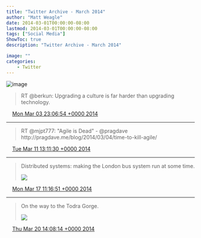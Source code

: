 ```yaml
---
title: "Twitter Archive - March 2014"
author: "Matt Weagle"
date: 2014-03-01T00:00:00-08:00
lastmod: 2014-03-01T00:00:00-08:00
tags: ["Social Media"]
ShowToc: true
description: "Twitter Archive - March 2014"

image: ""
categories: 
    - Twitter
---
```

![image](/sadtwitterbird3.jpg)

> RT @berkun: Upgrading a culture is far harder than upgrading technology\.

<img src="./media/tweet.ico" width="12" /> [Mon Mar 03 23:06:54 +0000 2014](https://twitter.com/mweagle/status/440624383795552257)

----

> RT @mjpt777: "Agile is Dead" \- @pragdave http://pragdave\.me/blog/2014/03/04/time\-to\-kill\-agile/

<img src="./media/tweet.ico" width="12" /> [Tue Mar 11 13:11:30 +0000 2014](https://twitter.com/mweagle/status/443373650134044672)

----

> Distributed systems: making the London bus system run at some time\.
>
> ![](/twitter/archive/media/445519124979286016-Bi7NSJfIYAAw6zc.jpg)

<img src="./media/tweet.ico" width="12" /> [Mon Mar 17 11:16:51 +0000 2014](https://twitter.com/mweagle/status/445519124979286016)

----

> On the way to the Todra Gorge\.
>
> ![](/twitter/archive/media/446649419401007104-BjLRR8RIYAEDnob.jpg)

<img src="./media/tweet.ico" width="12" /> [Thu Mar 20 14:08:14 +0000 2014](https://twitter.com/mweagle/status/446649419401007104)